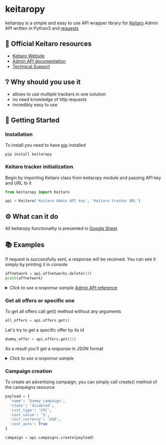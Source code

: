 # keitaropy
keitaropy is a simple and easy to use API wrapper library for [Keitaro](https://keitaro.io/) Admin API written in Python3 and [requests](https://pypi.org/project/requests/)
## 📄 Official Keitaro resources
* [Keitaro Website](https://keitaro.io/)
* [Admin API documentation](https://admin-api.docs.keitaro.io/)
* [Technical Support](https://t.me/keitarobot)

## ❔ Why should you use it
* allows to use multiple trackers in one solution
* no need knowledge of http requests
* incredibly easy to use

## 📖 Getting Started
### Installation
To install you need to have [pip](https://pip.pypa.io/en/stable/installing/) installed
```
pip install keitaropy
```
### Keitaro tracker initialization
Begin by importing Keitaro class from keitaropy module and passing API key and URL to it
```python
from keitaropy import Keitaro

api = Keitaro('Keitaro Admin API key', 'Keitaro tracker URL')
```

## ⚙ What can it do
All keitaropy functionality is presented in [Google Sheet](https://docs.google.com/spreadsheets/d/1XqRT8XuUG3XfI8GnJMfEKezJmI_3_MllDNermPeUCqA/edit#gid=0)

## 📚 Examples
If request is successfully sent, a response will be received. You can see it simply by printing it in console
```python
affnetwork = api.affnetworks.delete(14)
print(affnetwork)
```
<details>
  <summary>
    <i>Click to see a response sample</i>
    <a href="https://admin-api.docs.keitaro.io/#tag/Affiliate-Networks/paths/~1affiliate_networks~1{id}/delete">
    Admin API reference</a>
  </summary>
  <p>
    {
      "id": 14,
      "name": "string",
      "postback_url": "string",
      "offer_param": "string",
      "state": "string",
      "template_name": "string",
      "notes": "string",
      "pull_api_options": "string",
      "created_at": "string",
      "updated_at": "string",
      "offers": "string"
    }
  </p>
</details>

### Get all offers or specific one
To get all offers call get() method without any arguments

```python
all_offers = api.offers.get()
```

Let's try to get a specific offer by its id
```python
dummy_offer = api.offers.get(21)
```
As a result you'll get a response in JSON format
<details>
  <summary>
    <i>Click to see a response sample</i>
  </summary>
  <p>
    [
      {
      "id": 21,
      "name": "string",
      "group_id": 0,
      "action_type": "string",
      "action_payload": "string",
      "action_options": [],
      "affiliate_network_id": 0,
      "payout_value": 0,
      "payout_currency": "string",
      "payout_type": "string",
      "state": "string",
      "created_at": {},
      "updated_at": {},
      "payout_auto": true,
      "payout_upsell": true,
      "country": [],
      "notes": "string",
      "affiliate_network": "string",
      "archive": "string",
      "local_path": "string",
      "preview_path": "string"
      }
    ]
  </p>
</details>

### Campaign creation
To create an advertising campaign, you can simply call create() method of the campaigns resource
```python
payload = {
  'name': 'Dummy campaign',
  'state': 'disabled',
  'cost_type': 'CPC',
  'cost_value': '5',
  'cost_currency': 'USD',
  'cost_auto': True
}

campaign = api.campaigns.create(payload)
```


